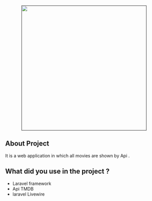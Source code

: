 <p align="center"><a href="" target="_blank"><img src="https://raw.githubusercontent.com/laravel/art/master/logo-lockup/5%20SVG/2%20CMYK/1%20Full%20Color/laravel-logolockup-cmyk-red.svg" width="400"></a></p>


## About Project 

It is a web application in which all movies are shown by Api .

## What did you use in the project ?

- Laravel framework
- Api TMDB
- laravel Livewire






